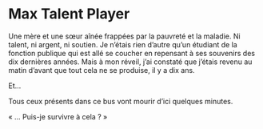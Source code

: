 # Max Talent Player
Une mère et une sœur aînée frappées par la pauvreté et la maladie. Ni talent, ni argent, ni soutien. Je n’étais rien d’autre qu’un étudiant de la fonction publique qui est allé se coucher en repensant à ses souvenirs des dix dernières années. Mais à mon réveil, j’ai constaté que j’étais revenu au matin d’avant que tout cela ne se produise, il y a dix ans.

Et…

Tous ceux présents dans ce bus vont mourir d’ici quelques minutes.

« … Puis-je survivre à cela ? »